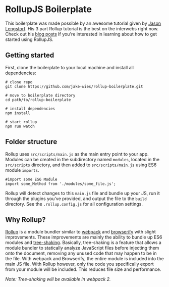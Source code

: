 # RollupJS Boilerplate

This boilerplate was made possible by an awesome tutorial given by [Jason Lengstorf](https://github.com/jlengstorf).
His 3 part Rollup tutorial is the best on the interwebs right now. Check out his [blog posts](https://code.lengstorf.com/learn-rollup-js/) If you're interested in learning about how to get started using RollupJS.

## Getting started

First, clone the boilerplate to your local machine and install all dependencies:

```
# clone repo
git clone https://github.com/jake-wies/rollup-boilerplate.git

# move to boilerplate directory
cd path/to/rollup-boilerplate

# install dependencies
npm install

# start rollup
npm run watch
```

## Folder structure

Rollup uses `src/scripts/main.js` as the main entry point to your app. Modules can be created in the subdirectory named `modules`, located in the `src/scripts` directory, and then added to `src/scripts/main.js` using ES6 module `imports`.

```
#import some ES6 Module
import some_Method from './modules/some_file.js';
```

Rollup will detect changes to this `main.js` file and bundle up your JS, run it through the plugins you've provided, and output the file to the `build` directory. See the `.rollup.config.js` for all configuration settings.

## Why Rollup?

[Rollup](http://rollupjs.org/) is a module bundler similar to [webpack](https://webpack.github.io/) and [browserify](http://browserify.org/) with slight improvements. These improvements are mainly the ability to bundle up ES6 modules and [tree-shaking](https://medium.com/@Rich_Harris/tree-shaking-versus-dead-code-elimination-d3765df85c80#.vw9os1ov5). Basically, tree-shaking is a feature that allows a module bundler to statically analyze JavaScript files before injecting them onto the document, removing any unused code that may happen to be in the file. With webpack and Browserify, the entire module is included into the main JS file. With Rollup however, only the code you specifically export from your module will be included. This reduces file size and performance.

_Note: Tree-shaking will be available in webpack 2._
